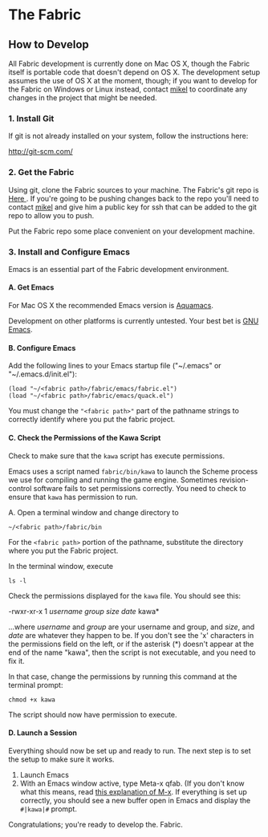 # The Fabric #

## How to Develop ##

All Fabric development is currently done on Mac OS X, though the Fabric itself is portable code that doesn't depend on OS X. The development setup assumes the use of OS X at the moment, though; if you want to develop for the Fabric on Windows or Linux instead, contact [mikel](mailto:mevins@me.com)  to coordinate any changes in the project that might be needed.

### 1. Install Git ###

If git is not already installed on your system, follow the instructions here:

http://git-scm.com/

### 2. Get the Fabric ###

Using git, clone the Fabric sources to your machine. The Fabric's git repo is [Here ](https://bitbucket.org/mikelevins/fabric). If you're going to be pushing changes back to the repo you'll need to contact  [mikel](mailto:mevins@me.com) and give him a public key for ssh that can be added to the git repo to allow you to push.

Put the Fabric repo some place convenient on your development machine.

### 3. Install and Configure Emacs ###

Emacs is an essential part of the Fabric development environment.

#### A. Get Emacs

For Mac OS X the recommended Emacs version is [Aquamacs](http://aquamacs.org/).

Development on other platforms is currently untested. Your best bet is [GNU Emacs](http://www.gnu.org/software/emacs/).

#### B. Configure Emacs ####

Add the following lines to your Emacs startup file ("~/.emacs" or "~/.emacs.d/init.el"):

    (load "~/<fabric path>/fabric/emacs/fabric.el")
    (load "~/<fabric path>/fabric/emacs/quack.el")

You must change the `"<fabric path>"` part of the pathname strings to correctly identify where you put the fabric project. 

#### C. Check the Permissions of the Kawa Script ####

Check to make sure that the `kawa` script has execute permissions.

Emacs uses a script named `fabric/bin/kawa` to launch the Scheme process we use for compiling and running the game engine. Sometimes revision-control software fails to set permissions correctly.  You need to check to ensure that `kawa` has permission to run.

A. Open a terminal window and change directory to 

    ~/<fabric path>/fabric/bin

For the `<fabric path>` portion of the pathname, substitute the directory where you put the Fabric project.

In the terminal window, execute

    ls -l
    
Check the permissions displayed for the `kawa` file. You should see this:

-rwxr-xr-x   1 *username*  *group*  *size* *date* kawa*

...where *username* and  *group* are your username and group, and  *size*, and *date* are whatever they happen to be. If you don't see the 'x' characters in the permissions field on the left, or if the asterisk (*) doesn't appear at the end of the name "kawa", then the script is not executable, and you need to fix it.

In that case, change the permissions by running this command at the terminal prompt:

    chmod +x kawa

The script should now have permission to execute.

#### D. Launch a Session ####

Everything should now be set up and ready to run. The next step is to set the setup to make sure it works.

1. Launch Emacs
2. With an Emacs window active, type Meta-x qfab. (If you don't know what this means, read [this explanation of M-x](https://www.gnu.org/software/emacs/manual/html_node/emacs/M_002dx.html). If everything is set up correctly, you should see a new buffer open in Emacs and display the `#|kawa|#` prompt.

Congratulations; you're ready to develop the. Fabric.


